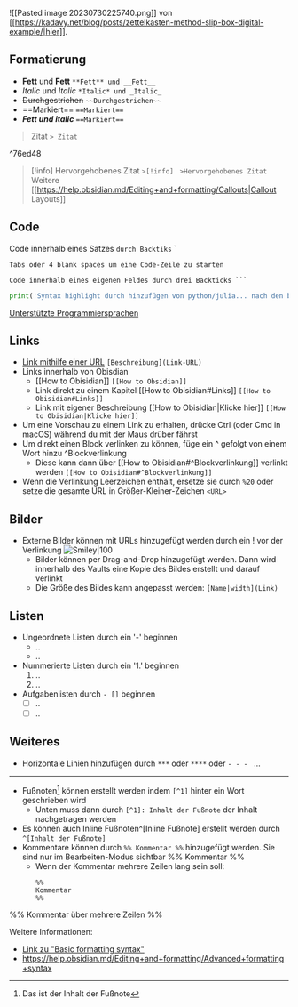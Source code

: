 ![[Pasted image 20230730225740.png]]
von [[https://kadavy.net/blog/posts/zettelkasten-method-slip-box-digital-example/|hier]].

## Formatierung  
- **Fett** und __Fett__             `**Fett** und __Fett__ `
- *Italic* und _Italic_           `*Italic* und _Italic_`
- ~~Durchgestrichen~~        `~~Durchgestrichen~~`
- ==Markiert==                    `==Markiert==`
- ***Fett und italic***           `==Markiert==`

> Zitat                 `> Zitat ` 

^76ed48

 
>[!info]
>Hervorgehobenes Zitat 
>`>[!info] `
>`>Hervorgehobenes Zitat`
Weitere [[https://help.obsidian.md/Editing+and+formatting/Callouts|Callout Layouts]]
## Code
Code innerhalb eines Satzes `durch Backtiks` `

	Tabs oder 4 blank spaces um eine Code-Zeile zu starten

```
Code innerhalb eines eigenen Feldes durch drei Backticks ```
```

```python
print('Syntax highlight durch hinzufügen von python/julia... nach den backticks')
```
[Unterstützte Programmiersprachen](https://prismjs.com/#supported-languages)


## Links
- [Link mithilfe einer URL](https://help.obsidian.md/Editing+and+formatting/Basic+formatting+syntax)   `[Beschreibung](Link-URL)`
- Links innerhalb von Obisdian
	-  [[How to Obisidian]]    `[[How to Obsidian]]`
	- Link direkt zu einem Kapitel [[How to Obisidian#Links]]   `[[How to Obisidian#Links]]`
	- Link mit eigener Beschreibung [[How to Obisidian|Klicke hier]]  `[[How to Obisidian|Klicke hier]]`
- Um eine Vorschau zu einem Link zu erhalten, drücke Ctrl (oder Cmd in macOS) während du mit der Maus drüber fährst
- Um direkt einen Block verlinken zu können, füge ein ^ gefolgt von einem Wort hinzu ^Blockverlinkung
	- Diese kann dann über [[How to Obisidian#^Blockverlinkung]] verlinkt werden
	  `[[How to Obisidian#^Blockverlinkung]]`
- Wenn die Verlinkung Leerzeichen enthält, ersetze sie durch `%20` oder setze die gesamte URL in Größer-Kleiner-Zeichen `<URL>`

## Bilder
- Externe Bilder können mit  URLs hinzugefügt werden durch ein ! vor der Verlinkung
  ![Smiley|100](https://external-content.duckduckgo.com/iu/?u=https%3A%2F%2Fwww.pngitem.com%2Fpimgs%2Fm%2F18-181430_happy-face-emoji-png-image-free-download-searchpng.png&f=1&nofb=1&ipt=cf74de6ae4e7fa624693ccadc4daecbaabde859277ab4cf61fb1234992f94b6c&ipo=images)
  - Bilder können per Drag-and-Drop hinzugefügt werden. Dann wird innerhalb des Vaults eine Kopie des Bildes erstellt und darauf verlinkt
  - Die Größe des Bildes kann angepasst werden: `[Name|width](Link)`


## Listen
- Ungeordnete Listen durch ein '-' beginnen
	- ..
	- ..
- Nummerierte Listen durch ein '1.' beginnen
	1. ..
	2. ..
- Aufgabenlisten durch `- []` beginnen
	- [ ] ..
	- [ ] ..

## Weiteres
- Horizontale Linien hinzufügen durch  `***` oder `****` oder `- - - ` ...
---
- Fußnoten[^1] können erstellt werden indem `[^1]` hinter ein Wort geschrieben wird
	- Unten muss dann durch `[^1]: Inhalt der Fußnote` der Inhalt nachgetragen werden
- Es können auch Inline Fußnoten^[Inline Fußnote] erstellt werden durch `^[Inhalt der Fußnote]` 
-  Kommentare können durch `%% Kommentar %%` hinzugefügt werden. Sie sind nur im Bearbeiten-Modus sichtbar %% Kommentar %%
	- Wenn der Kommentar mehrere Zeilen lang sein soll:
	  ```
	  %%
	  Kommentar
	  %%
	  ```
%%
Kommentar über 
mehrere Zeilen
%%


[^1]: Das ist der Inhalt der Fußnote


Weitere Informationen: 
- [Link zu "Basic formatting syntax"](https://help.obsidian.md/Editing+and+formatting/Basic+formatting+syntax) 
- https://help.obsidian.md/Editing+and+formatting/Advanced+formatting+syntax